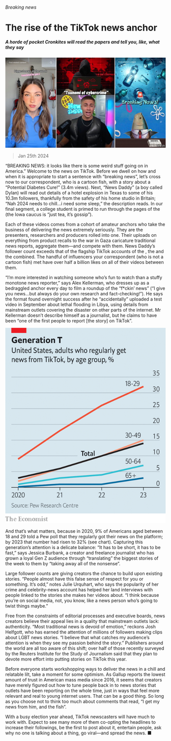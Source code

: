 ###### Breaking news

# The rise of the TikTok news anchor 

##### A horde of pocket Cronkites will read the papers and tell you, like, what they say 

![image](images/20240127_USP509.jpg) 

> Jan 25th 2024 

“BREAKING NEWS: it looks like there is some weird stuff going on in America.” Welcome to the news on TikTok. Before we dwell on how and when it is appropriate to start a sentence with “breaking news”, let’s cross now to our correspondent, who is a cartoon fish, with a story about a “Potential Diabetes Cure!” (3.4m views). Next, “News Daddy” (a boy called Dylan) will read out details of a hotel explosion in Texas to some of his 10.3m followers, thankfully from the safety of his home studio in Britain; “Nah 2024 needs to chill…i need some sleep,” the description reads. In our final segment, a college student is primed to run through the pages of the  (the Iowa caucus is “just tea, it’s gossip”).

Each of these videos comes from a cohort of amateur anchors who take the business of delivering the news extremely seriously. They are the presenters, researchers and producers rolled into one. Their uploads on everything from product recalls to the war in Gaza caricature traditional news reports, aggregate them—and compete with them. News Daddy’s follower count exceeds that of the flagship TikTok accounts of the , the  and the  combined. The handful of influencers your correspondent (who is not a cartoon fish) met have over half a billion likes on all of their videos between them.

“I’m more interested in watching someone who’s fun to watch than a stuffy monotone news reporter,” says Alex Kellerman, who dresses up as a bedraggled anchor every day to film a roundup of the “f*ckin’ news” (“I give you news…but always do your own research and fact-checking!”). He says the format found overnight success after he “accidentally” uploaded a test video in September about lethal flooding in Libya, using details from mainstream outlets covering the disaster on other parts of the internet. Mr Kellerman doesn’t describe himself as a journalist, but he claims to have been “one of the first people to report [the story] on TikTok”.

![image](images/20240127_USC204.png) 


And that’s what matters, because in 2020, 9% of Americans aged between 18 and 29 told a Pew poll that they regularly got their news on the platform; by 2023 that number had risen to 32% (see chart). Capturing this generation’s attention is a delicate balance: “It has to be short, it has to be fast,” says Jessica Burbank, a creator and freelance journalist who has grown a loyal Gen Z audience through “translating” the biggest stories of the week to them by “taking away all of the nonsense”.

Large follower counts are giving creators the chance to build upon existing stories. “People almost have this false sense of respect for you or something. It’s odd,” notes Julie Urquhart, who says the popularity of her crime and celebrity-news account has helped her land interviews with people linked to the stories she makes her videos about. “I think because you’re on social media, not, you know, like a news person who’s going to twist things maybe.”

Free from the constraints of editorial processes and executive boards, news creators believe their appeal lies in a quality that mainstream outlets lack: authenticity. “Most traditional news is devoid of emotion,” reckons Josh Helfgott, who has earned the attention of millions of followers making clips about LGBT news stories. “I believe that what catches my audience’s attention is when they see my passion behind the story.” Publishers around the world are all too aware of this shift; over half of those recently surveyed by the Reuters Institute for the Study of Journalism said that they plan to devote more effort into putting stories on TikTok this year.

Before everyone starts workshopping ways to deliver the news in a chill and relatable lilt, take a moment for some optimism. As Gallup reports the lowest amount of trust in American mass media since 2016, it seems that creators have merely figured out how to tune people back in to news stories that outlets have been reporting on the whole time, just in ways that feel more relevant and real to young internet users. That can be a good thing. So long as you choose not to think too much about comments that read, “I get my news from him, and the fish”.

With a busy election year ahead, TikTok newscasters will have much to work with. Expect to see many more of them co-opting the headlines to increase their followings, be the first to post about it, entertain people, ask why no one is talking about a thing, go viral—and spread the news. ■


